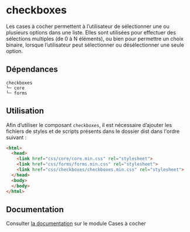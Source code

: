 # checkboxes

Les cases à cocher permettent à l’utilisateur de sélectionner une ou plusieurs options dans une liste. Elles sont utilisées pour effectuer des sélections multiples (de 0 à N éléments), ou bien pour permettre un choix binaire, lorsque l’utilisateur peut sélectionner ou désélectionner une seule option.

## Dépendances
```shell
checkboxes
└─ core
└─ forms
```

## Utilisation
Afin d’utiliser le composant `checkboxes`, il est nécessaire d’ajouter les fichiers de styles et de scripts présents dans le dossier dist dans l'ordre suivant :
```html
<html>
  <head>
    <link href="css/core/core.min.css" rel="stylesheet">
    <link href="css/forms/forms.min.css" rel="stylesheet">
    <link href="css/checkboxes/checkboxes.min.css" rel="stylesheet">
  </head>
  <body>
  </body>
</html>
```

## Documentation

Consulter [la documentation](https://gouvfr.atlassian.net/wiki/spaces/DB/pages/217251933/Case+cocher+-+Checkbox) sur le module Cases à cocher